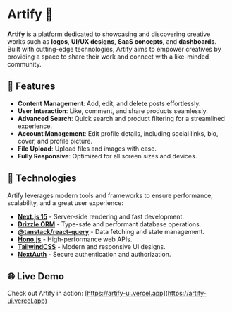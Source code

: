 # Artify 🎨  

**Artify** is a platform dedicated to showcasing and discovering creative works such as **logos**, **UI/UX designs**, **SaaS concepts**, and **dashboards**. Built with cutting-edge technologies, Artify aims to empower creatives by providing a space to share their work and connect with a like-minded community.  

## 🌟 Features  
- **Content Management**: Add, edit, and delete posts effortlessly.  
- **User Interaction**: Like, comment, and share products seamlessly.  
- **Advanced Search**: Quick search and product filtering for a streamlined experience.  
- **Account Management**: Edit profile details, including social links, bio, cover, and profile picture.  
- **File Upload**: Upload files and images with ease.  
- **Fully Responsive**: Optimized for all screen sizes and devices.  

## 🚀 Technologies  
Artify leverages modern tools and frameworks to ensure performance, scalability, and a great user experience:  
- [**Next.js 15**](https://nextjs.org/) - Server-side rendering and fast development.  
- [**Drizzle ORM**](https://orm.drizzle.team/) - Type-safe and performant database operations.  
- [**@tanstack/react-query**](https://tanstack.com/query) - Data fetching and state management.  
- [**Hono.js**](https://hono.dev/) - High-performance web APIs.  
- [**TailwindCSS**](https://tailwindcss.com/) - Modern and responsive UI designs.  
- [**NextAuth**](https://next-auth.js.org/) - Secure authentication and authorization.  

## 🌐 Live Demo  
Check out Artify in action: [https://artify-ui.vercel.app](https://artify-ui.vercel.app)  
